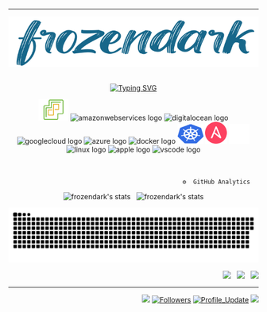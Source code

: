   ----

<div align="center">
<img src="https://github.com/frozendark01/frozendark01/blob/main/frzndrk-git.png">
</div>
<br />
<p align="center">
<a href="https://git.io/typing-svg"><img src="https://readme-typing-svg.herokuapp.com?font=Philosopher&size=30&duration=4000&pause=44000&color=298EBBFF&background=CFCFCF00&center=true&vCenter=true&width=450&lines=Tehnologies+%26+tools+i+use" alt="Typing SVG" /></a>
</p>
<div align="center">
<img src="https://github.com/frozendark01/frozendark01/blob/5fd8582c6d027c5339173b7fe6b0afe65a3ba660/icons/vSphere-7.png" height="43" width="60" alt="vmware logo"  />
  <img src="https://cdn.jsdelivr.net/gh/devicons/devicon/icons/amazonwebservices/amazonwebservices-plain-wordmark.svg" height="40" width="52" alt="amazonwebservices logo"  />
  <img src="https://cdn.jsdelivr.net/gh/devicons/devicon/icons/digitalocean/digitalocean-original.svg" height="40" width="52" alt="digitalocean logo"  />
  <img src="https://cdn.jsdelivr.net/gh/devicons/devicon/icons/googlecloud/googlecloud-original.svg" height="40" width="52" alt="googlecloud logo"  />
  <img src="https://cdn.jsdelivr.net/gh/devicons/devicon/icons/azure/azure-original.svg" height="40" width="52" alt="azure logo"  />
  <img src="https://cdn.jsdelivr.net/gh/devicons/devicon/icons/docker/docker-original.svg" height="40" width="52" alt="docker logo"  />
  <img src="https://github.com/devicons/devicon/blob/master/icons/kubernetes/kubernetes-plain.svg" height="40" width="52" alt="k8s logo"  />
  <img src="https://github.com/walkxcode/Dashboard-Icons/blob/main/png/ansible.png" height="44" width="44" alt="ansible logo"  />
  <img src="https://github.com/walkxcode/Dashboard-Icons/blob/main/png/github-light.png" height="40" width="42" alt="github logo"  />
  <img src="https://cdn.jsdelivr.net/gh/devicons/devicon/icons/linux/linux-original.svg" height="40" width="52" alt="linux logo"  />
  <img src="https://cdn.jsdelivr.net/gh/devicons/devicon/icons/apple/apple-original.svg" height="40" width="52" alt="apple logo"  />
  <img src="https://cdn.jsdelivr.net/gh/devicons/devicon/icons/vscode/vscode-original.svg" height="40" width="52" alt="vscode logo"  />
</div>

<br />
<br />

                                                     ⚙️  GitHub Analytics
                                           
<p align="center">
	<img src="https://github-readme-stats.vercel.app/api?username=frozendark01&count_private=trues&line_height=20&card_width=400&include_all_commits=false&how_icons=true&theme=github_dark" alt="frozendark's stats" /> &nbsp;
	<img src="https://github-readme-stats.vercel.app/api/top-langs?username=frozendark01&count_private=trues&card_width=300&show_icons=true&locale=en&layout=compact&theme=github_dark" alt="frozendark's stats"/>
</p>


<p align="center">
<img width="700" src="https://github.com/frozendark01/frozendark01/blob/main/github-snake.svg" />
</p>

 <p align="right"><img src="https://img.shields.io/badge/PlayStation-003791?style=for-the-badge&logo=playstation&logoColor=white" /> &nbsp;  <img src="https://img.shields.io/badge/Steam-000000?style=for-the-badge&logo=steam&logoColor=white" /> &nbsp;  <img src="https://img.shields.io/badge/Epic%20Games-313131?style=for-the-badge&logo=Epic%20Games&logoColor=white" />
 </p>
 
  ---
<div align="right">
<a href="https://github.com/frozendark01/frozendark01/pulse" alt="Activity"><img src="https://img.shields.io/github/commit-activity/m/frozendark01/frozendark01" /></a>
    <a href="https://github.com/frozendark01?tab=followers"><img alt="Followers" src="https://img.shields.io/github/followers/frozendark01?color=4C1&logo=github"></a>
    <a href="https://github.com/frozendark01/frozendark01" target="_blank"><img alt="Profile_Update" src="https://img.shields.io/github/last-commit/frozendark01/frozendark01?label=Profile%20update&style=fflat-square"></a> <img src="https://visitor-badge.laobi.icu/badge?page_id=frozendark01"  /> 
  </div>
